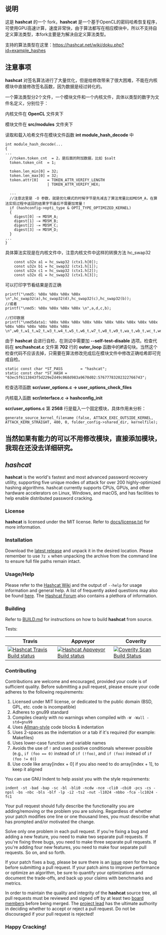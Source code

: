 ## 说明 ##

这是 **hashcat** 的一个 fork，**hashcat** 是一个基于OpenCL的密码哈希恢复程序，可使用GPU高速计算，速度非常快，由于算法都写在相应模块中，所以不支持自定义算法类型，本fork主要是为解决自定义算法类型。

支持的算法类型在这里：https://hashcat.net/wiki/doku.php?id=example_hashes

## 注意事项 ##

**hashcat** 对签名算法进行了大量优化，但是给修改带来了很大困难，不能在内核模块中直接修改签名函数，因为数据是经过转化的。

一个算法类型分2个文件，一个模块文件和一个内核文件，具体以类型的数字为文件名定义，分别位于：

内核文件在 **OpenCL** 文件夹下

模块文件在 **src/modules** 文件夹下

读取和载入哈希文件在模块文件函数 **int module_hash_decode** 中

```
int module_hash_decode(...
{
...
  //token.token_cnt  = 2，是后面的附加数据，比如 $salt
  token.token_cnt  = 1;

  token.len_min[0] = 32;
  token.len_max[0] = 32;
  token.attr[0]    = TOKEN_ATTR_VERIFY_LENGTH
                   | TOKEN_ATTR_VERIFY_HEX;
                  
  ...
  //注意这里是 -O 参数，就是优化模式的时候字节是先减去了算法常量比如MD5M_A，在算法实现过程中返回的结果字节最后不需要加常量！
  if (hashconfig->opti_type & OPTI_TYPE_OPTIMIZED_KERNEL)
  {
    digest[0] -= MD5M_A;
    digest[1] -= MD5M_B;
    digest[2] -= MD5M_C;
    digest[3] -= MD5M_D;
  }
...
}
```

具体算法实现是在内核文件中，注意内核文件中这样的转换方法 hc_swap32

```
    const u32x a1 = hc_swap32 (ctx1.h[0]);
    const u32x b1 = hc_swap32 (ctx1.h[1]);
    const u32x c1 = hc_swap32 (ctx1.h[2]);
    const u32x d1 = hc_swap32 (ctx1.h[3]);
```

可以打印字节看结果是否正确
```
printf("\nmd5: %08x %08x %08x %08x \n",hc_swap32(a),hc_swap32(d),hc_swap32(c),hc_swap32(b));
//或者
printf("\nmd5: %08x %08x %08x %08x \n",a,d,c,b);

//打印数据
printf("\nmd5data1: %08x %08x %08x %08x %08x %08x %08x %08x %08x %08x %08x %08x %08x %08x %08x %08x \n",w0_t,w1_t,w2_t,w3_t,w4_t,w5_t,w6_t,w7_t,w8_t,w9_t,wa_t,wb_t,wc_t,wd_t,we_t,wf_t);
```

由于 **hashcat** 会进行自检，在测试中需要加 **--self-test-disable** 选项。检查代码在 **src/hashcat.c** 文件第 **702** 行的 **outer_loop** 函数中的**if**语句块。当然这个检查代码不应该去掉，只需要在算法修改完成后在模块文件中修改正确哈希即可完成自检。

```
static const char *ST_PASS        = "hashcat";
static const char *ST_HASH = "63ec5f6113843f5d229e2d49c068d983a9670d02:57677783202322766743";
```

检查选项函数 **scr/user_options.c -> user_options_check_files**

内核载入函数 **scr/interface.c -> hashconfig_init**

**scr/user_options.c** 第 **2568** 行是载入一个固定模块，具体作用未分析：

```
generate_source_kernel_filename (false, ATTACK_EXEC_OUTSIDE_KERNEL, ATTACK_KERN_STRAIGHT, 400, 0, folder_config->shared_dir, kernelfile);
```

##  当然如果有能力的可以不用修改模块，直接添加模块，我现在还没去详细研究。 ##

## *hashcat* ##

**hashcat** is the world's fastest and most advanced password recovery utility, supporting five unique modes of attack for over 200 highly-optimized hashing algorithms. hashcat currently supports CPUs, GPUs, and other hardware accelerators on Linux, Windows, and macOS, and has facilities to help enable distributed password cracking.

### License ###

**hashcat** is licensed under the MIT license. Refer to [docs/license.txt](docs/license.txt) for more information.

### Installation ###

Download the [latest release](https://hashcat.net/hashcat/) and unpack it in the desired location. Please remember to use `7z x` when unpacking the archive from the command line to ensure full file paths remain intact.

### Usage/Help ###

Please refer to the [Hashcat Wiki](https://hashcat.net/wiki/) and the output of `--help` for usage information and general help. A list of frequently asked questions may also be found [here](https://hashcat.net/wiki/doku.php?id=frequently_asked_questions). The [Hashcat Forum](https://hashcat.net/forum/) also contains a plethora of information.

### Building ###

Refer to [BUILD.md](BUILD.md) for instructions on how to build **hashcat** from source.

Tests:

Travis | Appveyor | Coverity
------ | -------- | --------
[![Hashcat Travis Build status](https://travis-ci.org/hashcat/hashcat.svg?branch=master)](https://travis-ci.org/hashcat/hashcat) | [![Hashcat Appveyor Build status](https://ci.appveyor.com/api/projects/status/github/hashcat/hashcat?branch=master&svg=true)](https://ci.appveyor.com/project/jsteube/hashcat) | [![Coverity Scan Build Status](https://scan.coverity.com/projects/11753/badge.svg)](https://scan.coverity.com/projects/hashcat)

### Contributing ###

Contributions are welcome and encouraged, provided your code is of sufficient quality. Before submitting a pull request, please ensure your code adheres to the following requirements:

1. Licensed under MIT license, or dedicated to the public domain (BSD, GPL, etc. code is incompatible)
2. Adheres to gnu99 standard
3. Compiles cleanly with no warnings when compiled with `-W -Wall -std=gnu99`
4. Uses [Allman-style](https://en.wikipedia.org/wiki/Indent_style#Allman_style) code blocks & indentation
5. Uses 2-spaces as the indentation or a tab if it's required (for example: Makefiles)
6. Uses lower-case function and variable names
7. Avoids the use of `!` and uses positive conditionals wherever possible (e.g., `if (foo == 0)` instead of `if (!foo)`, and `if (foo)` instead of `if (foo != 0)`)
8. Use code like array[index + 0] if you also need to do array[index + 1], to keep it aligned

You can use GNU Indent to help assist you with the style requirements:

```
indent -st -bad -bap -sc -bl -bli0 -ncdw -nce -cli0 -cbi0 -pcs -cs -npsl -bs -nbc -bls -blf -lp -i2 -ts2 -nut -l1024 -nbbo -fca -lc1024 -fc1
```

Your pull request should fully describe the functionality you are adding/removing or the problem you are solving. Regardless of whether your patch modifies one line or one thousand lines, you must describe what has prompted and/or motivated the change.

Solve only one problem in each pull request. If you're fixing a bug and adding a new feature, you need to make two separate pull requests. If you're fixing three bugs, you need to make three separate pull requests. If you're adding four new features, you need to make four separate pull requests. So on, and so forth.

If your patch fixes a bug, please be sure there is an [issue](https://github.com/hashcat/hashcat/issues) open for the bug before submitting a pull request. If your patch aims to improve performance or optimize an algorithm, be sure to quantify your optimizations and document the trade-offs, and back up your claims with benchmarks and metrics.

In order to maintain the quality and integrity of the **hashcat** source tree, all pull requests must be reviewed and signed off by at least two [board members](https://github.com/orgs/hashcat/people) before being merged. The [project lead](https://github.com/jsteube) has the ultimate authority in deciding whether to accept or reject a pull request. Do not be discouraged if your pull request is rejected!

### Happy Cracking!
